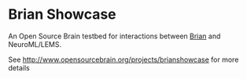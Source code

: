 Brian Showcase
==============

An Open Source Brain testbed for interactions between [Brian](http://briansimulator.org) and NeuroML/LEMS.

See http://www.opensourcebrain.org/projects/brianshowcase for more details
